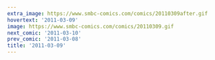 ```yaml
---
extra_image: https://www.smbc-comics.com/comics/20110309after.gif
hovertext: '2011-03-09'
image: https://www.smbc-comics.com/comics/20110309.gif
next_comic: '2011-03-10'
prev_comic: '2011-03-08'
title: '2011-03-09'
---
```


